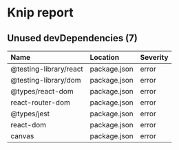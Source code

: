 # Knip report

## Unused devDependencies (7)

| Name                   | Location     | Severity |
| :--------------------- | :----------- | :------- |
| @testing-library/react | package.json | error    |
| @testing-library/dom   | package.json | error    |
| @types/react-dom       | package.json | error    |
| react-router-dom       | package.json | error    |
| @types/jest            | package.json | error    |
| react-dom              | package.json | error    |
| canvas                 | package.json | error    |

